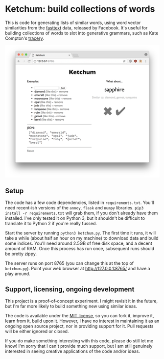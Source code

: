 # Ketchum: build collections of words

This is code for generating lists of similar words, using word vector similarities from the [fasttext][fasttext] data, released by Facebook. It's useful for building collections of words to slot into generative grammars, such as Kate Compton's [tracery][tracery].

![Example screenshot](screenshot.png?raw=true)

## Setup

The code has a few code dependencies, listed in `requirements.txt`. You'll need recent-ish versions of the `annoy`, `flask` and `numpy` libraries. `pip3 install -r requirements.txt` will grab them, if you don't already have them installed. I've only tested it on Python 3, but it shouldn't be difficult to translate it to Python 2 if you're really fussed.

Start the server by running `python3 ketchum.py`. The first time it runs, it will take a while (about half an hour on my machine) to download data and build some indices. You'll need around 2.5GB of free disk space, and a decent amount of RAM. Once this process has run once, subsequent runs should be pretty zippy.

The server runs on port 8765 (you can change this at the top of `ketchum.py`). Point your web browser at http://127.0.0.1:8765/ and have a play around.

## Support, licensing, ongoing development

This project is a proof-of-concept experiment. I might revisit it in the future, but I'm far more likely to build something new using similar ideas.

The code is available under the [MIT license][license], so you can fork it,
improve it, learn from it, build upon it. However, I have no interest in
maintaining it as an ongoing open source project, nor in providing support for
it. Pull requests will be either ignored or closed.

If you do make something interesting with this code, please do still let me know! I'm sorry that I can't provide much support, but I am still genuinely interested in seeing creative applications of the code and/or ideas.

[license]: https://github.com/mewo2/ketchum/blob/master/LICENSE.md
[fasttext]: https://fasttext.cc/
[tracery]: http://www.tracery.io/